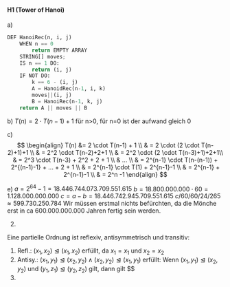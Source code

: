 #### H1 (Tower of Hanoi)
a)
```python
DEF HanoiRec(n, i, j)
	WHEN n == 0
		return EMPTY ARRAY
	STRING[] moves;
	IS n == 1 DO:
		return (i, j)
	IF NOT DO:
		k == 6 - (i, j)
		A = HanoidRec(n-1, i, k)
		moves||(i, j)
		B = HanoiRec(n-1, k, j)
	return A || moves || B
```

b)
$T(n) = 2 \cdot T(n-1) + 1$ für n>0, für n=0 ist der aufwand gleich 0  

c)
$$
\begin{align}
T(n) &= 2 \cdot T(n-1) + 1 \\
& = 2 \cdot (2 \cdot T(n-2)+1)+1 \\
& = 2^2 \cdot T(n-2)+2+1 \\
& = 2^2 \cdot (2 \cdot T(n-3)+1)+2+1\\
& = 2^3 \cdot T(n-3) + 2^2 + 2 + 1 \\
& ... \\
& = 2^{n-1} \cdot T(n-(n-1)) + 2^{(n-1)-1} + ... + 2 + 1 \\
& = 2^{n-1} \cdot T(1) + 2^{n-1}-1 \\
& = 2^{n-1} + 2^{n-1}-1 \\
& = 2^n -1
\end{align}
$$

e) 
$a = 2^{64} - 1 = 18.446.744.073.709.551.615$
$b = 18.800.000.000 \cdot 60 = 1.128.000.000.000$
$c = a - b = 18.446.742.945.709.551.615$
$c / 60 / 60 / 24 / 265 \approx 599.730.250.784$
Wir müssen erstmal nichts befürchten, da die Mönche erst in ca 600.000.000.000 Jahren fertig sein werden.

2)
Eine partielle Ordnung ist reflexiv, antisymmetrisch und transitiv:
1. Refl.: $(x_1, x_2) \trianglelefteq (x_1,x_2)$ erfüllt, da $x_1 = x_1$ und $x_2 = x_2$ 
2. Antisy.: $(x_1, y_1) \trianglelefteq (x_2,y_2) \land (x_2, y_2) \trianglelefteq (x_1, y_1)$ erfüllt: Wenn $(x_1, y_1) \trianglelefteq (x_2, y_2) \text{ und } (y_1, z_1) \trianglelefteq (y_2, z_2)$ gilt,  dann gilt $$
3. 